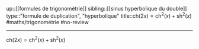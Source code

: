 up::[[formules de trigonométrie]]
sibling::[[sinus hyperbolique du double]]
type::"formule de duplication", "hyperbolique"
title::$\mathrm{ch}(2x) = \mathrm{ch}^{2}(x)+\mathrm{sh}^{2}(x)$
#maths/trigonométrie #no-review 

---

$\mathrm{ch}(2x) = \mathrm{ch}^{2}(x)+\mathrm{sh}^{2}(x)$